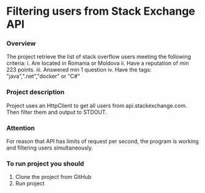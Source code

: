 # Filtering users from Stack Exchange API


### Overview
The project retrieve the list of stack overflow users meeting the following criteria:
i. Are located in Romania or Moldova
ii. Have a reputation of min 223 points.
iii. Answered min 1 question
iv. Have the tags: "java",".net","docker" or "C#"

### Project description
Project uses an HttpClient to get all users from api.stackexchange.com. Then filter them and output to STDOUT.

### Attention
For reason that API has limits of request per second, the program is working and filtering users simultaneously.  

### To run project you should

1. Clone the project from GitHub
2. Run project